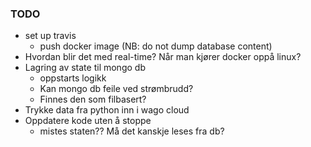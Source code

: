 ### TODO
- set up travis
    - push docker image (NB: do not dump database content)
- Hvordan blir det med real-time? Når man kjører docker oppå linux?
- Lagring av state til mongo db
    - oppstarts logikk
    - Kan mongo db feile ved strømbrudd?
    - Finnes den som filbasert?
- Trykke data fra python inn i wago cloud
- Oppdatere kode uten å stoppe
    - mistes staten?? Må det kanskje leses fra db?